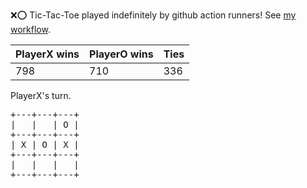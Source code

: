 :x::o: Tic-Tac-Toe played indefinitely by github action runners! See [my workflow](.github/workflows/play.yaml).

|PlayerX wins|PlayerO wins|Ties|
|-|-|-|
|798|710|336|

PlayerX's turn.

<pre>
+---+---+---+
|   |   | O |
+---+---+---+
| X | O | X |
+---+---+---+
|   |   |   |
+---+---+---+
</pre>
